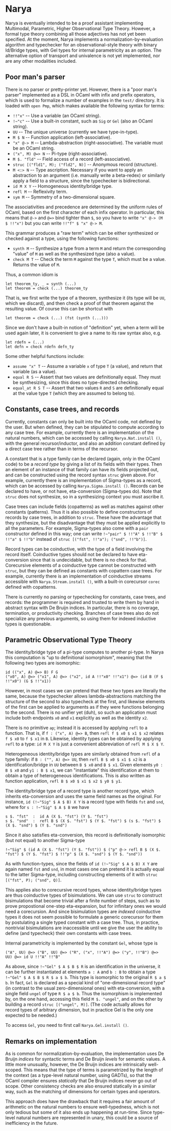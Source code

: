 # Narya

Narya is eventually intended to be a proof assistant implementing Multimodal, Parametric, Higher Observational Type Theory.  However, a formal type theory combining all those adjectives has not yet been specified.  At the moment, Narya implements a normalization-by-evaluation algorithm and typechecker for an observational-style theory with binary Id/Bridge types, with Gel types for internal parametricity as an option.  The alternative option of transport and univalence is not yet implemented, nor are any other modalities included.


## Poor man's parser

There is no parser or pretty-printer yet.  However, there is a "poor man's parser" implemented as a DSL in OCaml with infix and prefix operators, which is used to formalize a number of examples in the `test/` directory.  It is loaded with `open Pmp`, which makes available the following syntax for terms:

- `!!"x"` -- Use a variable (an OCaml string).
- `!~"c"` -- Use a built-in constant, such as `Sig` or `Gel` (also an OCaml string).
- `UU` -- The unique universe (currently we have type-in-type).
- `M $ N` -- Function application (left-associative).
- `"x" @-> M` -- Lambda-abstraction (right-associative).  The variable must be an OCaml string.
- `("x", M) @=> N` -- Pi-type (right-associative).
- `M $. "fld"` -- Field access of a record (left-associative).
- `struc [("fld1", M); ("fld2", N)]` -- Anonymous record (structure).
- `M <:> N` -- Type ascription.  Necessary if you want to apply an abstraction to an argument (i.e. manually write a beta-redex) or similarly apply a field to a structure, since the typechecker is bidirectional.
- `id M X Y` -- Homogeneous identity/bridge type.
- `refl M` -- Reflexivity term.
- `sym M` -- Symmetry of a two-dimensional square.

The associativities and precedence are determined by the uniform rules of OCaml, based on the first character of each infix operator.  In particular, this means that `@->` and `@=>` bind tighter than `$`, so you have to write `"x" @-> (M $ !!"x")` but you can write `!!"f" $ "x" @-> M`.

This grammar produces a "raw term" which can be either synthesized or checked against a type, using the following functions:

- `synth M` -- Synthesize a type from a term `M` and return the corresponding "value" of `M` as well as the synthesized type (also a value).
- `check M T` -- Check the term `M` against the type `T`, which must be a value.  Returns the value of `M`.

Thus, a common idiom is

```
let theorem_ty, _ = synth (...)
let theorem = check (...) theorem_ty
```
That is, we first write the type of a theorem, synthesize it (its type will be `UU`, which we discard), and then check a proof of that theorem against the resulting value.  Of course this can be shortcut with
```
let theorem = check (...) (fst (synth (...)))
```
Since we don't have a built-in notion of "definition" yet, when a term will be used again later, it is convenient to give a name to its raw syntax also, e.g.
```
let rdefn = (...)
let defn = check rdefn defn_ty
```
Some other helpful functions include:

- `assume "x" T` -- Assume a variable `x` of type `T` (a value), and return that variable (as a value).
- `equal R S` -- Assert that two values are definitionally equal.  They must be synthesizing, since this does no type-directed checking.
- `equal_at R S T` -- Assert that two values `R` and `S` are definitionally equal at the value type `T` (which they are assumed to belong to).


## Constants, case trees, and records

Currently, constants can only be built into the OCaml code, not defined by the user.  But when defined, they can be stipulated to compute according to any case tree.  For example, currently there is an implementation of the natural numbers, which can be accessed by calling `Narya.Nat.install ()`, with the general recursor/inductor, and also an addition constant defined by a direct case tree rather than in terms of the recursor.

A constant that is a type family can be declared (again, only in the OCaml code) to be a *record type* by giving a list of its fields with their types.  Then an element of an instance of that family can have its fields projected out, and can be constructed using the record syntax `struc` given above.  For example, currently there is an implementation of Sigma-types as a record, which can be accessed by calling `Narya.Sigma.install ()`.  Records can be declared to have, or not have, eta-conversion (Sigma-types do).  Note that `struc` does not synthesize, so in a synthesizing context you must ascribe it.

Case trees can include fields (copatterns) as well as matches against other constants (patterns).  Thus it is also possible to define constructors of records by case trees, in addition to `struc`.  These have the advantage that they synthesize, but the disadvantage that they must be applied explicitly to all the parameters.  For example, Sigma-types also come with a `pair` constructor defined in this way; one can write `!~"pair" $ !!"A" $ !!"B" $ !!"a" $ !!"b"` instead of `struc [("fst", !!"a"); ("snd", !!"b")]`.

Record types can be coinductive, with the type of a field involving the record itself.  Coinductive types should not be declared to have eta-conversion since that is undecidable, but there is no check for that.  Corecursive elements of a coinductive type cannot be constructed with `struc`, but they can be defined as constants with copattern case trees.  For example, currently there is an implementation of coinductive streams accessible with `Narya.Stream.install ()`, with a built-in corecursor `corec` defined with copatterns.

There is currently no parsing or typechecking for constants, case trees, and records: the programmer is required and trusted to write them by hand in abstract syntax with De Bruijn indices.  In particular, there is no coverage, termination, or productivity checking.  Branches of case trees also do not specialize any previous arguments, so using them for indexed inductive types is questionable.


## Parametric Observational Type Theory

The identity/bridge type of a pi-type computes to another pi-type.  In Narya this computation is "up to definitional isomorphism", meaning that the following two types are isomorphic:
```
id (("x", A) @=> B) F G
("x0", A) @=> ("x1", A) @=> ("x2", id A !!"x0" !!"x1") @=> (id B (F $ !!"x0") (G $ !!"x1))
```
However, in most cases we can pretend that these two types are literally the same, because the typechecker allows lambda-abstractions matching the structure of the second to also typecheck at the first, and likewise elements of the first can be applied to arguments as if they were functions belonging to the second.  There is no unifier yet (duh), so such an application must include both endpoints `x0` and `x1` explicitly as well as the identity `x2`.

There is no primitive `ap`; instead it is accessed by applying `refl` to a function.  That is, if `f : ("x", A) @=> B`, then `refl f $ x0 $ x1 $ x2` relates `f $ x0` to `f $ x1` in `B`.  Likewise, identity types can be obtained by applying `refl` to a type: `id M X Y` is just a convenient abbreviation of `refl M $ X $ Y`.

Heterogeneous identity/bridge types are similarly obtained from `refl` of a type family: if `B : ("", A) @=> UU`, then `refl B $ x0 $ x1 $ x2` is a identification/bridge in `UU` between `B $ x0` and `B $ x1`.  Given elements `y0 : B $ x0` and `y1 : B $ x1`, we can "instantiate" this identification at them to obtain a type of heterogeneous identifications.  This is also written as function application, `refl B $ x0 $ x1 $ x2 $ y0 $ y1`.

The identity/bridge type of a record type is another record type, which inherits eta-conversion and uses the same field names as the original.  For instance, `id (!~"Sig" $ A $ B) X Y` is a record type with fields `fst` and `snd`, where for `s : !~"Sig" $ A $ B` we have
```
s $. "fst"  :  id A (X $. "fst") (Y $. "fst")
s $. "snd"  :  refl B $ (X $. "fst") $ (Y $. "fst") $ (s $. "fst") $ (X $. "snd") $ (Y $. "snd")
```
Since it also satisfies eta-conversion, this record is definitionally isomorphic (but not equal) to another Sigma-type
```
!~"Sig" $ (id A (X $. "fst") (Y $. "fst")) $ ("p" @-> refl B $ (X $. "fst") $ (Y $. "fst") $ !!"p" $ (X $. "snd") $ (Y $. "snd"))
```
As with function-types, since the fields of `id (!~"Sig" $ A $ B) X Y` are again named `fst` and `snd`, in most cases one can pretend it is actually equal to the latter Sigma-type, including constructing elements of it with `struc [("fst", P); ("snd", Q)]`.

This applies also to corecursive record types, whose identity/bridge types are thus coinductive types of bisimulations.  We can use `struc` to construct bisimulations that become trivial after a finite number of steps, such as to prove propostional one-step eta-expansion, but for infinitary ones we would need a corecursion.  And since bisimulation types are *indexed* coinductive types it does not seem possible to formulate a generic corecursor for them by postulating a single typed constant with a case tree.  Thus, in practice, nontrivial bisimulations are inaccessible until we give the user the ability to define (and typecheck) their own constants with case trees.

Internal parametricity is implemented by the constant `Gel`, whose type is
```
("A", UU) @=> ("B", UU) @=> ("R", ("x", !!"A") @=> ("y", !!"B") @=> UU) @=> id U !!"A" !!"B"
```
As above, since `!~"Gel" $ A $ B $ R` is an identification in the universe, it can be further instantiated at elements `a : A` and `b : B` to obtain a type `!~"Gel" $ A $ B $ R $ a $ b`.  This type is isomorphic to the original `R $ a $ b`.  In fact, `Gel` is declared as a special kind of "one-dimensional record type" (in contrast to the usual zero-dimensional ones) with eta-conversion, with a single field `ungel` of type `R $ a $ b`.  Thus the isomorphism is implemented by, on the one hand, accessing this field `M $. "ungel"`, and on the other by building a record `struc [("ungel", M)]`.  (The code actually allows for record types of arbitrary dimension, but in practice Gel is the only one expected to be needed.)

To access `Gel`, you need to first call `Narya.Gel.install ()`.


## Remarks on implementation

As is common for normalization-by-evaluation, the implementation uses De Bruijn *indices* for syntactic terms and De Bruijn *levels* for semantic values.  A little more unusually, however, the De Bruijn indices are intrinsically well-scoped.  This means that the type of terms is parametrized by the length of the context (as a type-level natural number, using GADTs), so that the OCaml compiler ensures *statically* that De Bruijn indices never go out of scope.  Other consistency checks are also ensured statically in a similar way, such as the matching of dimensions for certain types and operators.

This approach does have the drawback that it requires a fair amount of arithmetic on the natural numbers to ensure well-typedness, which is not only tedious but some of it also ends up happening at run-time.  Since type-level natural numbers are represented in unary, this could be a source of inefficiency in the future.
